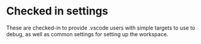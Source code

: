 # Checked in settings

These are checked-in to provide .vscode users with simple targets to use to debug, as well as common settings for setting up the workspace.
